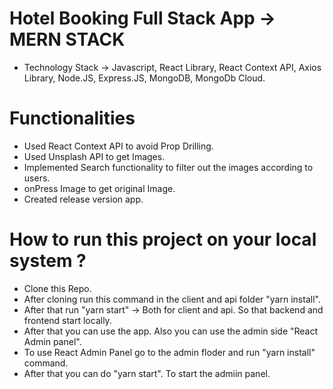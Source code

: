 # Hotel Booking Full Stack App -> MERN STACK

- Technology Stack -> Javascript, React Library, React Context API, Axios Library, Node.JS, Express.JS, MongoDB, MongoDb Cloud.

# Functionalities

- Used React Context API to avoid Prop Drilling.
- Used Unsplash API to get Images.
- Implemented Search functionality to filter out the images according to users.
- onPress Image to get original Image.
- Created release version app.

# How to run this project on your local system ?
- Clone this Repo.
- After cloning run this command in the client and api folder "yarn install".
- After that run "yarn start" -> Both for client and api. So that backend and frontend start locally.
- After that you can use the app. Also you can use the admin side "React Admin panel".
- To use React Admin Panel go to the admin floder and run "yarn install" command.
- After that you can do "yarn start". To start the admiin panel.